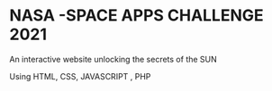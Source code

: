 # NASA -SPACE APPS CHALLENGE 2021

 An interactive website unlocking the secrets of the SUN
 
 Using HTML, CSS, JAVASCRIPT , PHP
 
